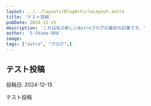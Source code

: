 ```yaml
---
layout: ../../layouts/BlogArticleLayout.astro
title: 'テスト投稿'
pubDate: 2024-12-15
description: 'これは私の新しいAstroブログの最初の記事です。'
author: 'S-Shima-OKA'
image:
tags: ["astro", "ブログ",]
---
```

## テスト投稿

投稿日: 2024-12-15

テスト投稿